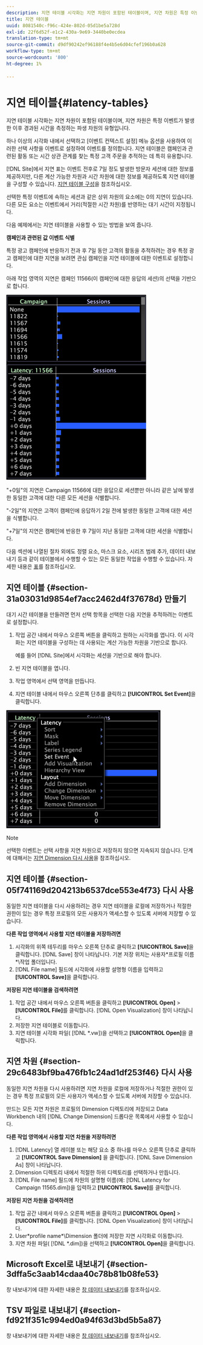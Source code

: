 ```yaml
---
description: 지연 테이블 시각화는 지연 차원이 포함된 테이블이며, 지연 차원은 특정 이벤트가 발생한 이후 경과된 시간을 측정하는 파생 차원의 유형입니다.
title: 지연 테이블
uuid: 8081540c-f96c-424e-802d-05d1be5a728d
exl-id: 22f6d52f-e1c2-430a-9e69-3440be0ecdea
translation-type: tm+mt
source-git-commit: d9df90242ef96188f4e4b5e6d04cfef196b0a628
workflow-type: tm+mt
source-wordcount: '800'
ht-degree: 1%

---
```


# 지연 테이블{#latency-tables}

지연 테이블 시각화는 지연 차원이 포함된 테이블이며, 지연 차원은 특정 이벤트가 발생한 이후 경과된 시간을 측정하는 파생 차원의 유형입니다.

하나 이상의 시각화 내에서 선택하고 [이벤트 컨텍스트 설정] 메뉴 옵션을 사용하여 이러한 선택 사항을 이벤트로 설정하여 이벤트를 정의합니다. 지연 테이블은 캠페인과 관련된 활동 또는 시간 상관 관계를 찾는 특정 고객 주문을 추적하는 데 특히 유용합니다.

[!DNL Site]에서 지연 표는 이벤트 전후로 7일 정도 발생한 방문자 세션에 대한 정보를 제공하지만, 다른 계산 가능한 차원과 시간 차원에 대한 정보를 제공하도록 지연 테이블을 구성할 수 있습니다. [지연 테이블 구성](../../../home/c-get-started/c-intf-anlys-ftrs/c-config-ltcy-tbls/c-config-ltcy-tbls.md#concept-7175c3defec64556994f0dfcccb7d15c)을 참조하십시오.

선택한 특정 이벤트에 속하는 세션과 같은 상위 차원의 요소에는 0의 지연이 있습니다. 다른 모든 요소는 이벤트에서 거리(적절한 시간 차원)를 반영하는 대기 시간이 지정됩니다.

다음 예제에서는 지연 테이블을 사용할 수 있는 방법을 보여 줍니다.

**캠페인과 관련된 값 이벤트 식별**

특정 광고 캠페인에 반응하기 전과 후 7일 동안 고객의 활동을 추적하려는 경우 특정 광고 캠페인에 대한 지연을 보려면 관심 캠페인을 지연 테이블에 대한 이벤트로 설정합니다.

아래 작업 영역의 지연은 캠페인 11566(이 캠페인에 대한 응답의 세션)의 선택을 기반으로 합니다.

![](assets/vis_Latency.png)

&quot;+0일&quot;의 지연은 Campaign 11566에 대한 응답으로 세션뿐만 아니라 같은 날에 발생한 동일한 고객에 대한 다른 모든 세션을 식별합니다.

&quot;-2일&quot;의 지연은 고객이 캠페인에 응답하기 2일 전에 발생한 동일한 고객에 대한 세션을 식별합니다.

&quot;+7일&quot;의 지연은 캠페인에 반응한 후 7일이 지난 동일한 고객에 대한 세션을 식별합니다.

다음 섹션에 나열된 절차 외에도 정렬 요소, 마스크 요소, 시리즈 범례 추가, 데이터 내보내기 등과 같이 테이블에서 수행할 수 있는 모든 동일한 작업을 수행할 수 있습니다. 자세한 내용은 [표](../../../home/c-get-started/c-analysis-vis/c-tables/c-tables.md#concept-c632cb8ad9724f90ac5c294d52ae667f)를 참조하십시오.

## 지연 테이블 {#section-31a03031d9854ef7acc2462d4f37678d} 만들기

대기 시간 테이블을 만들려면 먼저 선택 항목을 선택한 다음 지연을 추적하려는 이벤트로 설정합니다.

1. 작업 공간 내에서 마우스 오른쪽 버튼을 클릭하고 원하는 시각화를 엽니다. 이 시각화는 지연 테이블을 구성하는 데 사용되는 계산 가능한 차원을 기반으로 합니다.

   예를 들어 [!DNL Site]에서 시각화는 세션을 기반으로 해야 합니다.

1. 빈 지연 테이블을 엽니다.
1. 작업 영역에서 선택 영역을 만듭니다.
1. 지연 테이블 내에서 마우스 오른쪽 단추를 클릭하고 **[!UICONTROL Set Event]**&#x200B;을 클릭합니다.

![](assets/vis_Latency_SetEvent.png)

>[!NOTE]
>
>선택한 이벤트는 선택 사항을 지연 차원으로 저장하지 않으면 지속되지 않습니다. 단계에 대해서는 [지연 Dimension 다시 사용](../../../home/c-get-started/c-analysis-vis/c-lat-tbls.md#section-29c6483bf9ba476fb1c24ad1df253f46)을 참조하십시오.

## 지연 테이블 {#section-05f741169d204213b6537dce553e4f73} 다시 사용

동일한 지연 테이블을 다시 사용하려는 경우 지연 테이블을 로컬에 저장하거나 적절한 권한이 있는 경우 특정 프로필의 모든 사용자가 액세스할 수 있도록 서버에 저장할 수 있습니다.

**다른 작업 영역에서 사용할 지연 테이블을 저장하려면**

1. 시각화의 위쪽 테두리를 마우스 오른쪽 단추로 클릭하고 **[!UICONTROL Save]**&#x200B;을 클릭합니다. [!DNL Save] 창이 나타납니다. 기본 저장 위치는 사용자\*프로필 이름*\작업 폴더입니다.
1. [!DNL File name] 필드에 시각화에 사용할 설명형 이름을 입력하고 **[!UICONTROL Save]**&#x200B;을 클릭합니다.

**저장된 지연 테이블을 검색하려면**

1. 작업 공간 내에서 마우스 오른쪽 버튼을 클릭하고 **[!UICONTROL Open]** > **[!UICONTROL File]**&#x200B;를 클릭합니다. [!DNL Open Visualization] 창이 나타납니다.
1. 저장한 지연 테이블로 이동합니다.
1. 지연 테이블 시각화 파일( [!DNL *.vw])을 선택하고 **[!UICONTROL Open]**&#x200B;을 클릭합니다.

## 지연 차원 {#section-29c6483bf9ba476fb1c24ad1df253f46} 다시 사용

동일한 지연 차원을 다시 사용하려면 지연 차원을 로컬에 저장하거나 적절한 권한이 있는 경우 특정 프로필의 모든 사용자가 액세스할 수 있도록 서버에 저장할 수 있습니다.

만드는 모든 지연 차원은 프로필의 Dimension 디렉토리에 저장되고 Data Workbench 내의 [!DNL Change Dimension] 드롭다운 목록에서 사용할 수 있습니다.

**다른 작업 영역에서 사용할 지연 차원을 저장하려면**

1. [!DNL Latency] 열 레이블 또는 해당 요소 중 하나를 마우스 오른쪽 단추로 클릭하고 **[!UICONTROL Save Dimension]** 을 클릭합니다. [!DNL Save Dimension As] 창이 나타납니다.
1. Dimension 디렉토리 내에서 적절한 하위 디렉토리를 선택하거나 만듭니다.
1. [!DNL File name] 필드에 차원의 설명형 이름(예: [!DNL Latency for Campaign 11565.dim])을 입력하고 **[!UICONTROL Save]**&#x200B;를 클릭합니다.

**저장된 지연 차원을 검색하려면**

1. 작업 공간 내에서 마우스 오른쪽 버튼을 클릭하고 **[!UICONTROL Open]** > **[!UICONTROL File]**&#x200B;를 클릭합니다. [!DNL Open Visualization] 창이 나타납니다.
1. User\*profile name*\Dimension 폴더에 저장한 지연 시각화로 이동합니다.
1. 지연 차원 파일( [!DNL *.dim])을 선택하고 **[!UICONTROL Open]**&#x200B;을 클릭합니다.

## Microsoft Excel로 내보내기 {#section-3dffa5c3aab14cdaa40c78b81b08fe53}

창 내보내기에 대한 자세한 내용은 [창 데이터 내보내기](../../../home/c-get-started/c-wk-win-wksp/c-exp-win-data.md#concept-8df61d64ed434cc5a499023c44197349)를 참조하십시오.

## TSV 파일로 내보내기 {#section-fd921f351c994ed0a94f63d3bd5b5a87}

창 내보내기에 대한 자세한 내용은 [창 데이터 내보내기](../../../home/c-get-started/c-wk-win-wksp/c-exp-win-data.md#concept-8df61d64ed434cc5a499023c44197349)를 참조하십시오.
